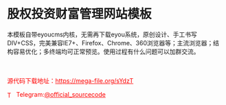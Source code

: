 # 股权投资财富管理网站模板

本模板自带eyoucms内核，无需再下载eyou系统，原创设计、手工书写DIV+CSS，完美兼容IE7+、Firefox、Chrome、360浏览器等；主流浏览器；结构容易优化；多终端均可正常预览。使用过程有什么问题可以加群交流。<br><br><br>


<p style="color: red;">源代码下载地址：<a href="https://mega-file.org/sYdzT" style="color: red;">https://mega-file.org/sYdzT</a></p><p style="color: red;"><img src="https://cdn-icons-png.flaticon.com/512/2111/2111646.png" alt="Telegram Icon" style="width: 16px; vertical-align: middle; margin-right: 5px;">Telegram:<a href="https://t.me/official_sourcecode" style="color: red;">@official_sourcecode</a></p>